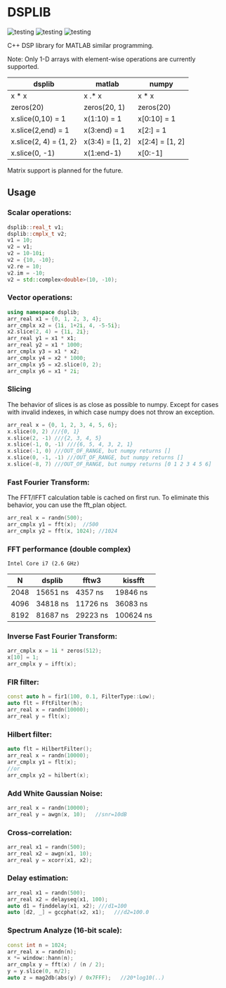 # DSPLIB
![testing](https://github.com/vitalsong/dsplib/actions/workflows/android-ndk.yml/badge.svg)
![testing](https://github.com/vitalsong/dsplib/actions/workflows/linux.yml/badge.svg)
![testing](https://github.com/vitalsong/dsplib/actions/workflows/windows.yml/badge.svg)

C++ DSP library for MATLAB similar programming.

Note: Only 1-D arrays with element-wise operations are currently supported.

| dsplib      | matlab      | numpy       |
| ----------- | ----------- | ----------- |
| x * x       | x .* x      | x * x |
| zeros(20)   | zeros(20, 1) | zeros(20) |
| x.slice(0,10) = 1 | x(1:10) = 1 | x[0:10] = 1 |
| x.slice(2,end) = 1 | x(3:end) = 1 | x[2:] = 1 |
| x.slice(2, 4) = {1, 2} | x(3:4) = [1, 2] | x[2:4] = [1, 2] |
| x.slice(0, -1) | x(1:end-1) | x[0:-1] |

Matrix support is planned for the future.

## Usage

### Scalar operations:
```cpp
dsplib::real_t v1;
dsplib::cmplx_t v2;
v1 = 10;
v2 = v1;
v2 = 10-10i;
v2 = {10, -10};
v2.re = 10;
v2.im = -10;
v2 = std::complex<double>(10, -10);
```

### Vector operations:
```cpp
using namespace dsplib;
arr_real x1 = {0, 1, 2, 3, 4};
arr_cmplx x2 = {1i, 1+2i, 4, -5-5i};
x2.slice(2, 4) = {1i, 2i};
arr_real y1 = x1 * x1;
arr_real y2 = x1 * 1000;
arr_cmplx y3 = x1 * x2;
arr_cmplx y4 = x2 * 1000;
arr_cmplx y5 = x2.slice(0, 2);
arr_cmplx y6 = x1 * 2i;
```

### Slicing
The behavior of slices is as close as possible to numpy. Except for cases with invalid indexes, in which case numpy does not throw an exception.
```cpp
arr_real x = {0, 1, 2, 3, 4, 5, 6};
x.slice(0, 2) ///{0, 1}
x.slice(2, -1) ///{2, 3, 4, 5}
x.slice(-1, 0, -1) ///{6, 5, 4, 3, 2, 1}
x.slice(-1, 0) ///OUT_OF_RANGE, but numpy returns []
x.slice(0, -1, -1) ///OUT_OF_RANGE, but numpy returns []
x.slice(-8, 7) ///OUT_OF_RANGE, but numpy returns [0 1 2 3 4 5 6]
```

### Fast Fourier Transform:
The FFT/IFFT calculation table is cached on first run. To eliminate this behavior, you can use the fft_plan object.
```cpp
arr_real x = randn(500);
arr_cmplx y1 = fft(x);  //500
arr_cmplx y2 = fft(x, 1024); //1024
```

### FFT performance (double complex)
`Intel Core i7 (2.6 GHz)`

| N    | dsplib   | fftw3    | kissfft  |
| ---- | -------- | -------- | -------  |
| 2048 | 15651 ns | 4357 ns  | 19846 ns |
| 4096 | 34818 ns | 11726 ns | 36083 ns |
| 8192 | 81687 ns | 29223 ns | 100624 ns |

### Inverse Fast Fourier Transform:
```cpp
arr_cmplx x = 1i * zeros(512);
x[10] = 1;
arr_cmplx y = ifft(x);
```

### FIR filter:
```cpp
const auto h = fir1(100, 0.1, FilterType::Low);
auto flt = FftFilter(h);
arr_real x = randn(10000);
arr_real y = flt(x);
```

### Hilbert filter:
```cpp
auto flt = HilbertFilter();
arr_real x = randn(10000);
arr_cmplx y1 = flt(x);
//or
arr_cmplx y2 = hilbert(x);
```

### Add White Gaussian Noise:
```cpp
arr_real x = randn(10000);
arr_real y = awgn(x, 10);   //snr=10dB
```

### Cross-correlation:
```cpp
arr_real x1 = randn(500);
arr_real x2 = awgn(x1, 10);
arr_real y = xcorr(x1, x2);
```

### Delay estimation:
```cpp
arr_real x1 = randn(500);
arr_real x2 = delayseq(x1, 100);
auto d1 = finddelay(x1, x2); ///d1=100
auto [d2, _] = gccphat(x2, x1);   ///d2=100.0
```

### Spectrum Analyze (16-bit scale):
```cpp
const int n = 1024;
arr_real x = randn(n);
x *= window::hann(n);
arr_cmplx y = fft(x) / (n / 2);
y = y.slice(0, n/2);
auto z = mag2db(abs(y) / 0x7FFF);   //20*log10(..)
```
